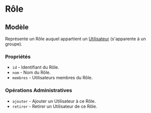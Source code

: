 # Rôle

## Modèle

Représente un Rôle auquel appartient un [Utilisateur](./Utilisateur.md) (s'apparente à un groupe).

### Propriétés

 * `id` - Identifiant du Rôle.
 * `nom` - Nom du Rôle.
 * `membres` - Utilisateurs membres du Rôle.

### Opérations Administratives

 * `ajouter` - Ajouter un Utilisateur à ce Rôle.
 * `retirer` - Retirer un Utilisateur de ce Rôle.
